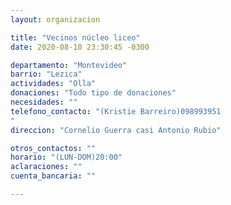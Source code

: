 ```yaml
---
layout: organizacion

title: "Vecinos núcleo liceo"
date: 2020-08-10 23:30:45 -0300

departamento: "Montevideo"
barrio: "Lezica"
actividades: "Olla"
donaciones: "Todo tipo de donaciones"
necesidades: ""
telefono_contacto: "(Kristie Barreiro)098993951
"
direccion: "Cornelio Guerra casi Antonio Rubio"

otros_contactos: ""
horario: "(LUN-DOM)20:00"
aclaraciones: ""
cuenta_bancaria: ""

---
```

